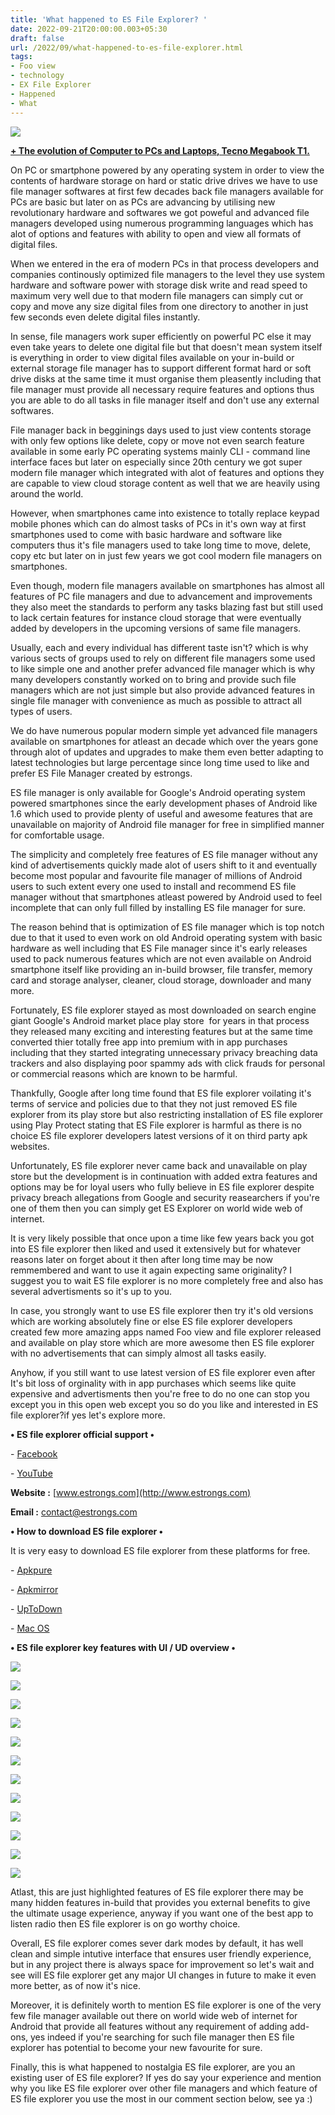 ```yaml
---
title: 'What happened to ES File Explorer? '
date: 2022-09-21T20:00:00.003+05:30
draft: false
url: /2022/09/what-happened-to-es-file-explorer.html
tags: 
- Foo view
- technology
- EX File Explorer
- Happened
- What
---
```


 [![](https://lh3.googleusercontent.com/-eqi_zaRp8Xg/YzQPAsjXuGI/AAAAAAAAOIE/pUqeE-4NfwcLXR_pZGD929Qx8JuDyljsgCNcBGAsYHQ/s1600/1664356093944851-0.png)](https://lh3.googleusercontent.com/-eqi_zaRp8Xg/YzQPAsjXuGI/AAAAAAAAOIE/pUqeE-4NfwcLXR_pZGD929Qx8JuDyljsgCNcBGAsYHQ/s1600/1664356093944851-0.png) 

  

  

**[\+ The evolution of Computer to PCs and Laptops, Tecno Megabook T1.](https://www.techtracker.in/2022/09/the-evolution-of-computer-to-pcs-and.html)**  

  

On PC or smartphone powered by any operating system in order to view the contents of hardware storage on hard or static drive drives we have to use file manager softwares at first few decades back file managers available for PCs are basic but later on as PCs are advancing by utilising new revolutionary hardware and softwares we got poweful and advanced file managers developed using numerous programming languages which has alot of options and features with ability to open and view all formats of digital files.

  

When we entered in the era of modern PCs in that process developers and companies continously optimized file managers to the level they use system hardware and software power with storage disk write and read speed to maximum very well due to that modern file managers can simply cut or copy and move any size digital files from one directory to another in just few seconds even delete digital files instantly.

  

In sense, file managers work super efficiently on powerful PC else it may even take years to delete one digital file but that doesn't mean system itself is everything in order to view digital files available on your in-build or external storage file manager has to support different format hard or soft drive disks at the same time it must organise them pleasently including that file manager must provide all necessary require features and options thus you are able to do all tasks in file manager itself and don't use any external softwares.

  

File manager back in begginings days used to just view contents storage with only few options like delete, copy or move not even search feature available in some early PC operating systems mainly CLI - command line interface faces but later on especially since 20th century we got super modern file manager which integrated with alot of features and options they are capable to view cloud storage content as well that we are heavily using around the world.

  

However, when smartphones came into existence to totally replace keypad mobile phones which can do almost tasks of PCs in it's own way at first smartphones used to come with basic hardware and software like computers thus it's file managers used to take long time to move, delete, copy etc but later on in just few years we got cool modern file managers on smartphones.

  

Even though, modern file managers available on smartphones has almost all features of PC file managers and due to advancement and improvements they also meet the standards to perform any tasks blazing fast but still used to lack certain features for instance cloud storage that were eventually added by developers in the upcoming versions of same file managers.

  

Usually, each and every individual has different taste isn't? which is why various sects of groups used to rely on different file managers some used to like simple one and another prefer advanced file manager which is why many developers constantly worked on to bring and provide such file managers which are not just simple but also provide advanced features in single file manager with convenience as much as possible to attract all types of users.

  

We do have numerous popular modern simple yet advanced file managers available on smartphones for atleast an decade which over the years gone through alot of updates and upgrades to make them even better adapting to latest technologies but large percentage since long time used to like and prefer ES File Manager created by estrongs.

  

ES file manager is only available for Google's Android operating system powered smartphones since the early development phases of Android like 1.6 which used to provide plenty of useful and awesome features that are unavailable on majority of Android file manager for free in simplified manner for comfortable usage.

  

The simplicity and completely free features of ES file manager without any kind of advertisements quickly made alot of users shift to it and eventually become most popular and favourite file manager of millions of Android users to such extent every one used to install and recommend ES file manager without that smartphones atleast powered by Android used to feel incomplete that can only full filled by installing ES file manager for sure.

  

The reason behind that is optimization of ES file manager which is top notch due to that it used to even work on old Android operating system with basic hardware as well including that ES File manager since it's early releases used to pack numerous features which are not even available on Android smartphone itself like providing an in-build browser, file transfer, memory card and storage analyser, cleaner, cloud storage, downloader and many more.

  

Fortunately, ES file explorer stayed as most downloaded on search engine giant Google's Android market place play store  for years in that process they released many exciting and interesting features but at the same time converted thier totally free app into premium with in app purchases including that they started integrating unnecessary privacy breaching data trackers and also displaying poor spammy ads with click frauds for personal or commercial reasons which are known to be harmful.

  

Thankfully, Google after long time found that ES file explorer voilating it's terms of service and policies due to that they not just removed ES file explorer from its play store but also restricting installation of ES file explorer using Play Protect stating that ES File explorer is harmful as there is no choice ES file explorer developers latest versions of it on third party apk websites.

  

Unfortunately, ES file explorer never came back and unavailable on play store but the development is in continuation with added extra features and options may be for loyal users who fully believe in ES file explorer despite privacy breach allegations from Google and security reasearchers if you're one of them then you can simply get ES Explorer on world wide web of internet.

  

It is very likely possible that once upon a time like few years back you got into ES file explorer then liked and used it extensively but for whatever reasons later on forget about it then after long time may be now remmembered and want to use it again expecting same originality? I suggest you to wait ES file explorer is no more completely free and also has several advertisments so it's up to you.

  

In case, you strongly want to use ES file explorer then try it's old versions which are working absolutely fine or else ES file explorer developers created few more amazing apps named Foo view and file explorer released and available on play store which are more awesome then ES file explorer with no advertisements that can simply almost all tasks easily.

  

Anyhow, if you still want to use latest version of ES file explorer even after It's bit loss of orginality with in app purchases which seems like quite expensive and advertisments then you're free to do no one can stop you except you in this open web except you so do you like and interested in ES file explorer?if yes let's explore more.

  

**• ES file explorer official support •**

\- [Facebook](https://www.facebook.com/OfficialESFileExplorer/)

\- [YouTube](https://www.youtube.com/channel/UC6wFnuhWVw2XeMyTcvU67-Q)

**Website :** [www.estrongs.com](http://www.estrongs.com)

**Email :** [contact@estrongs.com](mailto:contact@estrongs.com)

**• How to download ES file explorer •**

It is very easy to download ES file explorer from these platforms for free.

  

\- [Apkpure](https://m.apkpure.com/es-file-explorer-file-manager/com.estrongs.android.pop/amp)

\- [Apkmirror](https://www.apkmirror.com/apk/es-global/es-file-explorer/)

\- [UpToDown](https://es-file-explorer.en.uptodown.com/android)

\- [Mac OS](https://apps.apple.com/cn/app/id1499026047)

**• ES file explorer key features with UI / UD overview •**

 [![](https://lh3.googleusercontent.com/-jWZKcyB-rqA/Yylp0p4xNUI/AAAAAAAAN4g/FslHzFtJlxM_wFF2yqfTJuu6SBnPJpsiACNcBGAsYHQ/s1600/1663658447573284-0.png)](https://lh3.googleusercontent.com/-jWZKcyB-rqA/Yylp0p4xNUI/AAAAAAAAN4g/FslHzFtJlxM_wFF2yqfTJuu6SBnPJpsiACNcBGAsYHQ/s1600/1663658447573284-0.png) 

  

 [![](https://lh3.googleusercontent.com/-2uZ8iMAZmV0/Yylpzh3txzI/AAAAAAAAN4c/95bj4ilxO242NFqSFCQGrVPcLQ-1nVT6QCNcBGAsYHQ/s1600/1663658443123201-1.png)](https://lh3.googleusercontent.com/-2uZ8iMAZmV0/Yylpzh3txzI/AAAAAAAAN4c/95bj4ilxO242NFqSFCQGrVPcLQ-1nVT6QCNcBGAsYHQ/s1600/1663658443123201-1.png) 

  

 [![](https://lh3.googleusercontent.com/-p7SuFs0YJy0/YylpysFiQ5I/AAAAAAAAN4Y/t5260AyBWKomRjShVDwunBTHFlzlpcf7wCNcBGAsYHQ/s1600/1663658438411352-2.png)](https://lh3.googleusercontent.com/-p7SuFs0YJy0/YylpysFiQ5I/AAAAAAAAN4Y/t5260AyBWKomRjShVDwunBTHFlzlpcf7wCNcBGAsYHQ/s1600/1663658438411352-2.png) 

  

 [![](https://lh3.googleusercontent.com/-RSbIZ0KNxZ0/YylpxSC8VAI/AAAAAAAAN4U/5fiy5bkN4WYth6Ma3muGZZvbV1hkqKBOwCNcBGAsYHQ/s1600/1663658435022253-3.png)](https://lh3.googleusercontent.com/-RSbIZ0KNxZ0/YylpxSC8VAI/AAAAAAAAN4U/5fiy5bkN4WYth6Ma3muGZZvbV1hkqKBOwCNcBGAsYHQ/s1600/1663658435022253-3.png) 

  

 [![](https://lh3.googleusercontent.com/-U21MUQ1qFis/YylpwrlFhwI/AAAAAAAAN4Q/QPi0Ffgjt6MaACS-4kSOcY5jlCqYRZ54gCNcBGAsYHQ/s1600/1663658430855489-4.png)](https://lh3.googleusercontent.com/-U21MUQ1qFis/YylpwrlFhwI/AAAAAAAAN4Q/QPi0Ffgjt6MaACS-4kSOcY5jlCqYRZ54gCNcBGAsYHQ/s1600/1663658430855489-4.png) 

  

 [![](https://lh3.googleusercontent.com/-nj1RyOF5dsQ/YylpvhA_F_I/AAAAAAAAN4M/d9vuXQpU7X8DOGyQNqAHDYMY1YI2T6isgCNcBGAsYHQ/s1600/1663658427434170-5.png)](https://lh3.googleusercontent.com/-nj1RyOF5dsQ/YylpvhA_F_I/AAAAAAAAN4M/d9vuXQpU7X8DOGyQNqAHDYMY1YI2T6isgCNcBGAsYHQ/s1600/1663658427434170-5.png) 

  

 [![](https://lh3.googleusercontent.com/-ZVVoq-rWtDk/Yylpuv107RI/AAAAAAAAN4I/uGTrapT4x1cHkgwtLjXB9dZe26JfelvRwCNcBGAsYHQ/s1600/1663658422806846-6.png)](https://lh3.googleusercontent.com/-ZVVoq-rWtDk/Yylpuv107RI/AAAAAAAAN4I/uGTrapT4x1cHkgwtLjXB9dZe26JfelvRwCNcBGAsYHQ/s1600/1663658422806846-6.png) 

  

 [![](https://lh3.googleusercontent.com/-oPVrdVmgGWA/YylptXpHP0I/AAAAAAAAN4E/jQRuAUl3sVMAk4x_NtKF4A3L-YeTbFihgCNcBGAsYHQ/s1600/1663658418626260-7.png)](https://lh3.googleusercontent.com/-oPVrdVmgGWA/YylptXpHP0I/AAAAAAAAN4E/jQRuAUl3sVMAk4x_NtKF4A3L-YeTbFihgCNcBGAsYHQ/s1600/1663658418626260-7.png) 

  

 [![](https://lh3.googleusercontent.com/-4MYzdFuNKI8/YylpsbaizuI/AAAAAAAAN4A/ZTircPMbn604gw247MijbFJ9L-GphdpRwCNcBGAsYHQ/s1600/1663658413650671-8.png)](https://lh3.googleusercontent.com/-4MYzdFuNKI8/YylpsbaizuI/AAAAAAAAN4A/ZTircPMbn604gw247MijbFJ9L-GphdpRwCNcBGAsYHQ/s1600/1663658413650671-8.png) 

  

 [![](https://lh3.googleusercontent.com/-IXYW_1g01sI/YylprHna-CI/AAAAAAAAN38/URxJ2YDMwJgLH2qSWTehTsoJpsiKTI3mgCNcBGAsYHQ/s1600/1663658409853886-9.png)](https://lh3.googleusercontent.com/-IXYW_1g01sI/YylprHna-CI/AAAAAAAAN38/URxJ2YDMwJgLH2qSWTehTsoJpsiKTI3mgCNcBGAsYHQ/s1600/1663658409853886-9.png) 

  

 [![](https://lh3.googleusercontent.com/-Xozt3ubePqo/YylpqNw0I1I/AAAAAAAAN34/bG3eP1ervYYeWBJU4h1LYEIuza0MuudmACNcBGAsYHQ/s1600/1663658403321145-10.png)](https://lh3.googleusercontent.com/-Xozt3ubePqo/YylpqNw0I1I/AAAAAAAAN34/bG3eP1ervYYeWBJU4h1LYEIuza0MuudmACNcBGAsYHQ/s1600/1663658403321145-10.png) 

  

 [![](https://lh3.googleusercontent.com/-NFZF4IdOv70/Yylpouu5qLI/AAAAAAAAN30/U1R5yAjtNIsULmbYiIJemchpUYoHgyDEQCNcBGAsYHQ/s1600/1663658398938882-11.png)](https://lh3.googleusercontent.com/-NFZF4IdOv70/Yylpouu5qLI/AAAAAAAAN30/U1R5yAjtNIsULmbYiIJemchpUYoHgyDEQCNcBGAsYHQ/s1600/1663658398938882-11.png) 

  

Atlast, this are just highlighted features of ES file explorer there may be many hidden features in-build that provides you external benefits to give the ultimate usage experience, anyway if you want one of the best app to listen radio then ES file explorer is on go worthy choice.

  

Overall, ES file explorer comes sever dark modes by default, it has well clean and simple intutive interface that ensures user friendly experience, but in any project there is always space for improvement so let's wait and see will ES file explorer get any major UI changes in future to make it even more better, as of now it's nice.

  

Moreover, it is definitely worth to mention ES file explorer is one of the very few file manager available out there on world wide web of internet for Android that provide all features without any requirement of adding add-ons, yes indeed if you're searching for such file manager then ES file explorer has potential to become your new favourite for sure.

  

Finally, this is what happened to nostalgia ES file explorer, are you an existing user of ES file explorer? If yes do say your experience and mention why you like ES file explorer over other file managers and which feature of ES file explorer you use the most in our comment section below, see ya :)
